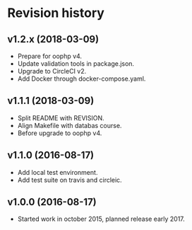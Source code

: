 Revision history
===================


v1.2.x (2018-03-09)
--------------------

* Prepare for oophp v4.
* Update validation tools in package.json.
* Upgrade to CircleCI v2.
* Add Docker through docker-compose.yaml.



v1.1.1 (2018-03-09)
--------------------

* Split README with REVISION.
* Align Makefile with databas course.
* Before upgrade to oophp v4.


v1.1.0 (2016-08-17)
--------------------

* Add local test environment.
* Add test suite on travis and circleic.


v1.0.0 (2016-08-17)
--------------------

* Started work in october 2015, planned release early 2017.
